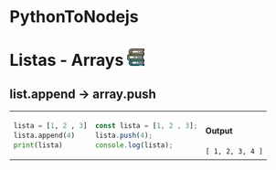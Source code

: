 # PythonToNodejs

# Listas - Arrays <img src="https://github.com/gusantos1/PythonToNodejs/blob/main/img/books.svg" width="30">

## list.append → array.push
<table>
<tr>
<td>

  ```python
  lista = [1, 2 , 3]
  lista.append(4)
  print(lista)
  ```
</td>
<td>

  ```javascript
  const lista = [1, 2 , 3];
  lista.push(4);
  console.log(lista);
  ```
</td>
<td>
  <h4>Output</h4><code>[ 1, 2, 3, 4 ]</code>
</td>
</tr>
</table>
